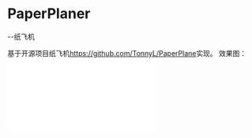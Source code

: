 # PaperPlaner
--纸飞机

基于开源项目纸飞机<https://github.com/TonnyL/PaperPlane>实现。
效果图：
![效果图](image/show.pdf)

